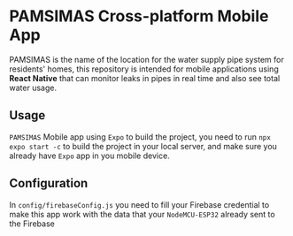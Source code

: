 # PAMSIMAS Cross-platform Mobile App

PAMSIMAS is the name of the location for the water supply pipe system for residents' homes, this repository is intended for mobile applications using <b>React Native</b> that can monitor leaks in pipes in real time and also see total water usage.

## Usage 

`PAMSIMAS` Mobile app using `Expo` to build the project, you need to run `npx expo start -c` to build the project in your local server, and make sure you already have `Expo` app in you mobile device.

## Configuration

In `config/firebaseConfig.js` you need to fill your Firebase credential to make this app work with the data that your `NodeMCU-ESP32` already sent to the Firebase
